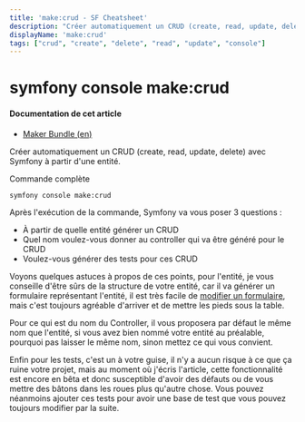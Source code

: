 ```yaml
---
title: 'make:crud - SF Cheatsheet'
description: "Créer automatiquement un CRUD (create, read, update, delete) avec Symfony à partir d'une entité"
displayName: 'make:crud'
tags: ["crud", "create", "delete", "read", "update", "console"]
---
```


# symfony console make:crud
#### **Documentation de cet article**
- [Maker Bundle (en)](https://symfony.com/bundles/SymfonyMakerBundle/current/index.html)

Créer automatiquement un CRUD (create, read, update, delete) avec Symfony à partir d'une entité.

Commande complète
```shell
symfony console make:crud
```

Après l'exécution de la commande, Symfony va vous poser 3 questions :
- À partir de quelle entité générer un CRUD
- Quel nom voulez-vous donner au controller qui va être généré pour le CRUD
- Voulez-vous générer des tests pour ces CRUD

Voyons quelques astuces à propos de ces points, pour l'entité, je vous conseille d'être sûrs de la structure de votre entité, car il va générer un formulaire représentant l'entité, il est très facile de [modifier un formulaire](/tutoriels/les-formulaires-symfony), mais c'est toujours agréable d'arriver et de mettre les pieds sous la table. 

Pour ce qui est du nom du Controller, il vous proposera par défaut le même nom que l'entité, si vous avez bien nommé votre entité au préalable, pourquoi pas laisser le même nom, sinon mettez ce qui vous convient.

Enfin pour les tests, c'est un à votre guise, il n'y a aucun risque à ce que ça ruine votre projet, mais au moment où j'écris l'article, cette fonctionnalité est encore en bêta et donc susceptible d'avoir des défauts ou de vous mettre des bâtons dans les roues plus qu'autre chose. Vous pouvez néanmoins ajouter ces tests pour avoir une base de test que vous pouvez toujours modifier par la suite.